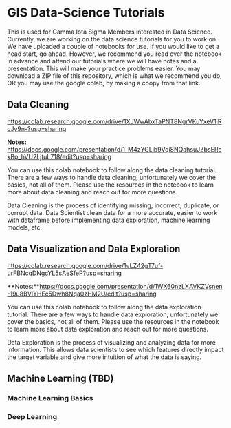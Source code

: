 # GIS Data-Science Tutorials
This is used for Gamma Iota Sigma Members interested in Data Science. Currently, we are working on the data science tutorials for you to work on. We have uploaded a couple of notebooks for use. If you would like to get a head start, go ahead. However, we recommend you read over the notebook in advance and attend our tutorials where we will have notes and a presentation. This will make your practice problems easier. You may download a ZIP file of this repository, which is what we recommend you do, OR you may use the google colab, by making a coopy from that link. 
## Data Cleaning
https://colab.research.google.com/drive/1XJWwAbxTaPNT8NgrVKuYxeV1jRcJy9n-?usp=sharing

**Notes:** https://docs.google.com/presentation/d/1_M4zYGLib9Vqi8NQahsuJZbsERckBp_hVU2LjtuL718/edit?usp=sharing

You can use this colab notebook to follow along the data cleaning tutorial. There are a few ways to handle data cleaning, unfortunately we cover the basics, not all of them. Please use the resources in the notebook to learn more about data cleaning and reach out for more questions. 

Data Cleaning is the process of identifying missing, incorrect, duplicate, or corrupt data. Data Scientist clean data for a more accurate, easier to work with dataframe before implementing data exploration, machine learning models, etc. 

## Data Visualization and Data Exploration
https://colab.research.google.com/drive/1vLZ42gT7uf-urFBNcqDNgcYL5sAeSfeP?usp=sharing

**Notes:**https://docs.google.com/presentation/d/1WX60nzLXAVKZVsnen-19u8BVlYHEc5Dwh8Nqa0zHM2U/edit?usp=sharing

You can use this colab notebook to follow along the data exploration tutorial. There are a few ways to handle data exploration, unfortunately we cover the basics, not all of them. Please use the resources in the notebook to learn more about data exploration and reach out for more questions. 

Data Exploration is the process of visualizing and analyzing data for more information. This allows data scientists to see which features directly impact the target variable and give more intuition of what the data is saying. 


## Machine Learning (TBD)
### Machine Learning Basics
### Deep Learning 
